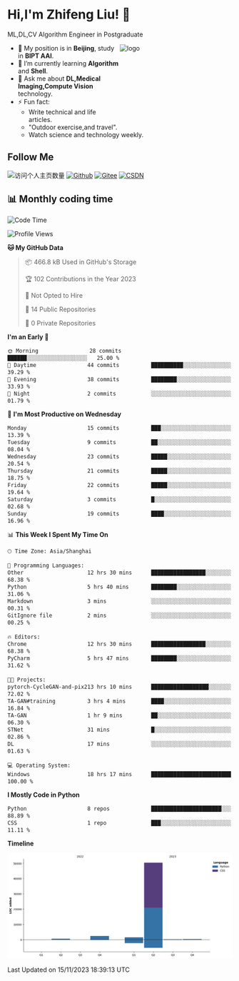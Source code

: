 <!--
**stonedada/stonedada** is a ✨ _special_ ✨ repository because its `README.md` (this file) appears on your GitHub profile.

Here are some ideas to get you started:

- 🔭 I’m currently working on ...
- 🌱 I’m currently learning ...
- 👯 I’m looking to collaborate on ...
- 🤔 I’m looking for help with ...
- 💬 Ask me about ...
- 📫 How to reach me: ...
- 😄 Pronouns: ...
- ⚡ Fun fact: ...
-->
# Hi,I'm Zhifeng Liu! 👋
ML,DL,CV Algorithm Engineer in Postgraduate

<img src="https://github-readme-stats-git-masterrstaa-rickstaa.vercel.app/api?username=stonedada&show_icons=true&count_private=true&theme=vue" alt="logo" height="160" align="right" width="50%" />

- 🔭 My position is in **Beijing**, study in **BIPT AAI**.
- 🌱 I’m currently learning **Algorithm** and **Shell**.
- 💬 Ask me about **DL,Medical Imaging,Compute Vision** technology.
- ⚡ Fun fact: 
  - Write technical and life articles.
  - "Outdoor exercise,and travel".
  - Watch science and technology weekly.

## Follow Me
![访问个人主页数量](https://komarev.com/ghpvc/?username=stonedada&color=green)
[![Github](https://img.shields.io/github/followers/stonedada?label=Github&style=social)](https://github.com/stonedada)
[![Gitee](https://img.shields.io/badge/-Gitee-EA4335?style=flat-square&logo=Gitee&logoColor=white)](https://gitee.com/liu-shitou)
[![CSDN](https://img.shields.io/badge/-CSDN-c14438?style=flat-square&logo=C&logoColor=white)](https://blog.csdn.net/weixin_43913261?type=blog)
<!--
## GitHub Infos

<img src="https://github-profile-trophy.vercel.app/?username=stonedada&theme=flat&column=7" alt="logo" height="160" align="center" style="margin: auto;" />
[![GitHub Streak](https://github-readme-streak-stats.herokuapp.com/?user=stonedada&theme=vue)](https://github.com/stonedada)

<a href="https://github.com/stonedada">
  <img src="https://github-readme-stats-git-masterrstaa-rickstaa.vercel.app/api/top-langs/?username=stonedada&layout=compact&theme=vue" />
</a>

[![Anser's wakatime stats](https://github-readme-stats.vercel.app/api/wakatime?username=stonedada&layout=compact&custom_title=Wakatime%20Stats%20(this%20week))](https://wakatime.com/@stonedada)
-->

## :bar_chart: Monthly coding time

<!--START_SECTION:waka-->
![Code Time](http://img.shields.io/badge/Code%20Time-605%20hrs%2014%20mins-blue)

![Profile Views](http://img.shields.io/badge/Profile%20Views-0-blue)

**🐱 My GitHub Data** 

> 📦 466.8 kB Used in GitHub's Storage 
 > 
> 🏆 102 Contributions in the Year 2023
 > 
> 🚫 Not Opted to Hire
 > 
> 📜 14 Public Repositories 
 > 
> 🔑 0 Private Repositories 
 > 
**I'm an Early 🐤** 

```text
🌞 Morning                28 commits          ██████░░░░░░░░░░░░░░░░░░░   25.00 % 
🌆 Daytime                44 commits          ██████████░░░░░░░░░░░░░░░   39.29 % 
🌃 Evening                38 commits          ████████░░░░░░░░░░░░░░░░░   33.93 % 
🌙 Night                  2 commits           ░░░░░░░░░░░░░░░░░░░░░░░░░   01.79 % 
```
📅 **I'm Most Productive on Wednesday** 

```text
Monday                   15 commits          ███░░░░░░░░░░░░░░░░░░░░░░   13.39 % 
Tuesday                  9 commits           ██░░░░░░░░░░░░░░░░░░░░░░░   08.04 % 
Wednesday                23 commits          █████░░░░░░░░░░░░░░░░░░░░   20.54 % 
Thursday                 21 commits          █████░░░░░░░░░░░░░░░░░░░░   18.75 % 
Friday                   22 commits          █████░░░░░░░░░░░░░░░░░░░░   19.64 % 
Saturday                 3 commits           █░░░░░░░░░░░░░░░░░░░░░░░░   02.68 % 
Sunday                   19 commits          ████░░░░░░░░░░░░░░░░░░░░░   16.96 % 
```


📊 **This Week I Spent My Time On** 

```text
🕑︎ Time Zone: Asia/Shanghai

💬 Programming Languages: 
Other                    12 hrs 30 mins      █████████████████░░░░░░░░   68.38 % 
Python                   5 hrs 40 mins       ████████░░░░░░░░░░░░░░░░░   31.06 % 
Markdown                 3 mins              ░░░░░░░░░░░░░░░░░░░░░░░░░   00.31 % 
GitIgnore file           2 mins              ░░░░░░░░░░░░░░░░░░░░░░░░░   00.25 % 

🔥 Editors: 
Chrome                   12 hrs 30 mins      █████████████████░░░░░░░░   68.38 % 
PyCharm                  5 hrs 47 mins       ████████░░░░░░░░░░░░░░░░░   31.62 % 

🐱‍💻 Projects: 
pytorch-CycleGAN-and-pix213 hrs 10 mins      ██████████████████░░░░░░░   72.02 % 
TA-GAN#training          3 hrs 4 mins        ████░░░░░░░░░░░░░░░░░░░░░   16.84 % 
TA-GAN                   1 hr 9 mins         ██░░░░░░░░░░░░░░░░░░░░░░░   06.30 % 
STNet                    31 mins             █░░░░░░░░░░░░░░░░░░░░░░░░   02.86 % 
DL                       17 mins             ░░░░░░░░░░░░░░░░░░░░░░░░░   01.63 % 

💻 Operating System: 
Windows                  18 hrs 17 mins      █████████████████████████   100.00 % 
```

**I Mostly Code in Python** 

```text
Python                   8 repos             ██████████████████████░░░   88.89 % 
CSS                      1 repo              ███░░░░░░░░░░░░░░░░░░░░░░   11.11 % 
```



**Timeline**

![Lines of Code chart](https://raw.githubusercontent.com/stonedada/stonedada/main/assets/bar_graph.png)


 Last Updated on 15/11/2023 18:39:13 UTC
<!--END_SECTION:waka-->